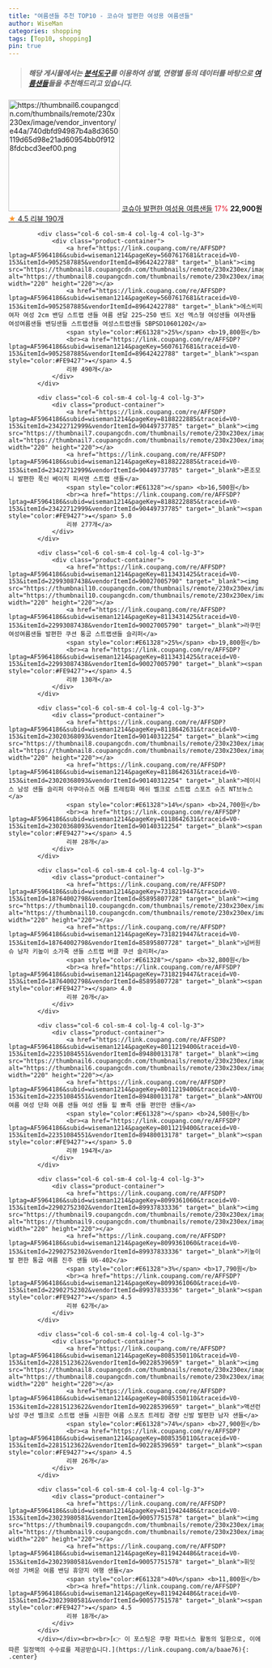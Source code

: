 ```yaml
---
title: "여름샌들 추천 TOP10 - 코슈아 발편한 여성용 여름샌들"
author: WiseMan
categories: shopping
tags: [Top10, shopping]
pin: true
---
```


> ##### 해당 게시물에서는 [**분석도구**](https://itemscout.io/)를 이용하여 **성별**, **연령별** 등의 데이터를 바탕으로 [**여름샌들**](https://link.coupang.com/a/baae76)들을 추천해드리고 있습니다.
<div class="container"><div class="row">
            <div class="col-6 col-sm-4 col-lg-4 col-lg-3">
                <div class="product-container">
                    <a href="https://link.coupang.com/re/AFFSDP?lptag=AF5964186&subid=wiseman1214&pageKey=8045337132&traceid=V0-153&itemId=22541231165&vendorItemId=89583175631" target="_blank"><img src="https://thumbnail6.coupangcdn.com/thumbnails/remote/230x230ex/image/vendor_inventory/e44a/740dbfd94987b4a8d3650119d65d98e21ad60954bb0f9128fdcbcd3eef00.png" alt="https://thumbnail6.coupangcdn.com/thumbnails/remote/230x230ex/image/vendor_inventory/e44a/740dbfd94987b4a8d3650119d65d98e21ad60954bb0f9128fdcbcd3eef00.png" width="220" height="220"></a>
                    <a href="https://link.coupang.com/re/AFFSDP?lptag=AF5964186&subid=wiseman1214&pageKey=8045337132&traceid=V0-153&itemId=22541231165&vendorItemId=89583175631" target="_blank">코슈아 발편한 여성용 여름샌들</a>
                    <span style="color:#E61328">17%</span> <b>22,900원</b>
                    <br><a href="https://link.coupang.com/re/AFFSDP?lptag=AF5964186&subid=wiseman1214&pageKey=8045337132&traceid=V0-153&itemId=22541231165&vendorItemId=89583175631" target="_blank"><span style="color:#FE9427">★</span> 4.5
                    리뷰 190개</a>
                </div>
            </div>
            
            <div class="col-6 col-sm-4 col-lg-4 col-lg-3">
                <div class="product-container">
                    <a href="https://link.coupang.com/re/AFFSDP?lptag=AF5964186&subid=wiseman1214&pageKey=5607617681&traceid=V0-153&itemId=9052587885&vendorItemId=89642422788" target="_blank"><img src="https://thumbnail8.coupangcdn.com/thumbnails/remote/230x230ex/image/vendor_inventory/33b5/33641866b353eb338913530853006fc34841e5da1c639c642d66e9d41656.jpg" alt="https://thumbnail8.coupangcdn.com/thumbnails/remote/230x230ex/image/vendor_inventory/33b5/33641866b353eb338913530853006fc34841e5da1c639c642d66e9d41656.jpg" width="220" height="220"></a>
                    <a href="https://link.coupang.com/re/AFFSDP?lptag=AF5964186&subid=wiseman1214&pageKey=5607617681&traceid=V0-153&itemId=9052587885&vendorItemId=89642422788" target="_blank">에스비피 여자 여성 2cm 밴딩 스트랩 샌들 여름 샌달 225~250 밴드 X선 엑스형 여성샌들 여자샌들 여성여름샌들 밴딩샌들 스트랩샌들 여성스트랩샌들 SBPSD10601202</a>
                    <span style="color:#E61328">25%</span> <b>19,800원</b>
                    <br><a href="https://link.coupang.com/re/AFFSDP?lptag=AF5964186&subid=wiseman1214&pageKey=5607617681&traceid=V0-153&itemId=9052587885&vendorItemId=89642422788" target="_blank"><span style="color:#FE9427">★</span> 4.5
                    리뷰 490개</a>
                </div>
            </div>
            
            <div class="col-6 col-sm-4 col-lg-4 col-lg-3">
                <div class="product-container">
                    <a href="https://link.coupang.com/re/AFFSDP?lptag=AF5964186&subid=wiseman1214&pageKey=8188222885&traceid=V0-153&itemId=23422712999&vendorItemId=90449737785" target="_blank"><img src="https://thumbnail7.coupangcdn.com/thumbnails/remote/230x230ex/image/vendor_inventory/52d4/a98cf4fb05f3f209c0c03f48b2bc0432b110f4910f744f2120abf86b5d7e.jpeg" alt="https://thumbnail7.coupangcdn.com/thumbnails/remote/230x230ex/image/vendor_inventory/52d4/a98cf4fb05f3f209c0c03f48b2bc0432b110f4910f744f2120abf86b5d7e.jpeg" width="220" height="220"></a>
                    <a href="https://link.coupang.com/re/AFFSDP?lptag=AF5964186&subid=wiseman1214&pageKey=8188222885&traceid=V0-153&itemId=23422712999&vendorItemId=90449737785" target="_blank">론조모니 발편한 푹신 베이직 피셔맨 스트랩 샌들</a>
                    <span style="color:#E61328"></span> <b>16,500원</b>
                    <br><a href="https://link.coupang.com/re/AFFSDP?lptag=AF5964186&subid=wiseman1214&pageKey=8188222885&traceid=V0-153&itemId=23422712999&vendorItemId=90449737785" target="_blank"><span style="color:#FE9427">★</span> 5.0
                    리뷰 277개</a>
                </div>
            </div>
            
            <div class="col-6 col-sm-4 col-lg-4 col-lg-3">
                <div class="product-container">
                    <a href="https://link.coupang.com/re/AFFSDP?lptag=AF5964186&subid=wiseman1214&pageKey=8113431425&traceid=V0-153&itemId=22993087438&vendorItemId=90027005790" target="_blank"><img src="https://thumbnail10.coupangcdn.com/thumbnails/remote/230x230ex/image/vendor_inventory/6899/e603e91acb2b3e3f21bf56bfba85f91258aba59c729ad80fab5a616c9e11.jpg" alt="https://thumbnail10.coupangcdn.com/thumbnails/remote/230x230ex/image/vendor_inventory/6899/e603e91acb2b3e3f21bf56bfba85f91258aba59c729ad80fab5a616c9e11.jpg" width="220" height="220"></a>
                    <a href="https://link.coupang.com/re/AFFSDP?lptag=AF5964186&subid=wiseman1214&pageKey=8113431425&traceid=V0-153&itemId=22993087438&vendorItemId=90027005790" target="_blank">라쿠민 여성여름샌들 발편한 쿠션 통굽 스트랩샌들 슬리퍼</a>
                    <span style="color:#E61328">25%</span> <b>19,800원</b>
                    <br><a href="https://link.coupang.com/re/AFFSDP?lptag=AF5964186&subid=wiseman1214&pageKey=8113431425&traceid=V0-153&itemId=22993087438&vendorItemId=90027005790" target="_blank"><span style="color:#FE9427">★</span> 4.5
                    리뷰 130개</a>
                </div>
            </div>
            
            <div class="col-6 col-sm-4 col-lg-4 col-lg-3">
                <div class="product-container">
                    <a href="https://link.coupang.com/re/AFFSDP?lptag=AF5964186&subid=wiseman1214&pageKey=8118642631&traceid=V0-153&itemId=23020368093&vendorItemId=90140312254" target="_blank"><img src="https://thumbnail8.coupangcdn.com/thumbnails/remote/230x230ex/image/vendor_inventory/edff/6d82f3ff68e7a016bfd6a4d0e28f74b1efc865cda6ffb3e091c697af452a.jpg" alt="https://thumbnail8.coupangcdn.com/thumbnails/remote/230x230ex/image/vendor_inventory/edff/6d82f3ff68e7a016bfd6a4d0e28f74b1efc865cda6ffb3e091c697af452a.jpg" width="220" height="220"></a>
                    <a href="https://link.coupang.com/re/AFFSDP?lptag=AF5964186&subid=wiseman1214&pageKey=8118642631&traceid=V0-153&itemId=23020368093&vendorItemId=90140312254" target="_blank">레이시스 남성 샌들 슬리퍼 아쿠아슈즈 여름 트레킹화 메쉬 벨크로 스트랩 스포츠 슈즈 NT브뉴스</a>
                    <span style="color:#E61328">14%</span> <b>24,700원</b>
                    <br><a href="https://link.coupang.com/re/AFFSDP?lptag=AF5964186&subid=wiseman1214&pageKey=8118642631&traceid=V0-153&itemId=23020368093&vendorItemId=90140312254" target="_blank"><span style="color:#FE9427">★</span> 4.5
                    리뷰 28개</a>
                </div>
            </div>
            
            <div class="col-6 col-sm-4 col-lg-4 col-lg-3">
                <div class="product-container">
                    <a href="https://link.coupang.com/re/AFFSDP?lptag=AF5964186&subid=wiseman1214&pageKey=7318219447&traceid=V0-153&itemId=18764002798&vendorItemId=85895807728" target="_blank"><img src="https://thumbnail10.coupangcdn.com/thumbnails/remote/230x230ex/image/vendor_inventory/91b9/3ee89ed3a60c1369aa4b211ce5f7a84acf8b67cbbb0b173904599424b706.jpg" alt="https://thumbnail10.coupangcdn.com/thumbnails/remote/230x230ex/image/vendor_inventory/91b9/3ee89ed3a60c1369aa4b211ce5f7a84acf8b67cbbb0b173904599424b706.jpg" width="220" height="220"></a>
                    <a href="https://link.coupang.com/re/AFFSDP?lptag=AF5964186&subid=wiseman1214&pageKey=7318219447&traceid=V0-153&itemId=18764002798&vendorItemId=85895807728" target="_blank">넘버원슈 남자 키높이 소가죽 샌들 스트랩 버클 쿠션 슬리퍼</a>
                    <span style="color:#E61328"></span> <b>32,800원</b>
                    <br><a href="https://link.coupang.com/re/AFFSDP?lptag=AF5964186&subid=wiseman1214&pageKey=7318219447&traceid=V0-153&itemId=18764002798&vendorItemId=85895807728" target="_blank"><span style="color:#FE9427">★</span> 4.0
                    리뷰 20개</a>
                </div>
            </div>
            
            <div class="col-6 col-sm-4 col-lg-4 col-lg-3">
                <div class="product-container">
                    <a href="https://link.coupang.com/re/AFFSDP?lptag=AF5964186&subid=wiseman1214&pageKey=8011219400&traceid=V0-153&itemId=22351084551&vendorItemId=89480013178" target="_blank"><img src="https://thumbnail6.coupangcdn.com/thumbnails/remote/230x230ex/image/vendor_inventory/b695/30333a060b5010106f670939333bcf0ebf461540ed807942c643069f89bf.jpg" alt="https://thumbnail6.coupangcdn.com/thumbnails/remote/230x230ex/image/vendor_inventory/b695/30333a060b5010106f670939333bcf0ebf461540ed807942c643069f89bf.jpg" width="220" height="220"></a>
                    <a href="https://link.coupang.com/re/AFFSDP?lptag=AF5964186&subid=wiseman1214&pageKey=8011219400&traceid=V0-153&itemId=22351084551&vendorItemId=89480013178" target="_blank">ANYOU 여름 여성 단화 여름 샌들 여성 샌들 힐 뾰족 샌들 편안한 샌들</a>
                    <span style="color:#E61328"></span> <b>24,500원</b>
                    <br><a href="https://link.coupang.com/re/AFFSDP?lptag=AF5964186&subid=wiseman1214&pageKey=8011219400&traceid=V0-153&itemId=22351084551&vendorItemId=89480013178" target="_blank"><span style="color:#FE9427">★</span> 5.0
                    리뷰 194개</a>
                </div>
            </div>
            
            <div class="col-6 col-sm-4 col-lg-4 col-lg-3">
                <div class="product-container">
                    <a href="https://link.coupang.com/re/AFFSDP?lptag=AF5964186&subid=wiseman1214&pageKey=8099361060&traceid=V0-153&itemId=22902752302&vendorItemId=89937833336" target="_blank"><img src="https://thumbnail9.coupangcdn.com/thumbnails/remote/230x230ex/image/vendor_inventory/002f/245d764d2af8244677f54001cae86a92bf1d9a56c816e7d4a1f95fe5952d.jpg" alt="https://thumbnail9.coupangcdn.com/thumbnails/remote/230x230ex/image/vendor_inventory/002f/245d764d2af8244677f54001cae86a92bf1d9a56c816e7d4a1f95fe5952d.jpg" width="220" height="220"></a>
                    <a href="https://link.coupang.com/re/AFFSDP?lptag=AF5964186&subid=wiseman1214&pageKey=8099361060&traceid=V0-153&itemId=22902752302&vendorItemId=89937833336" target="_blank">키높이 발 편한 통굽 여름 진주 샌들 U6-402</a>
                    <span style="color:#E61328">3%</span> <b>17,790원</b>
                    <br><a href="https://link.coupang.com/re/AFFSDP?lptag=AF5964186&subid=wiseman1214&pageKey=8099361060&traceid=V0-153&itemId=22902752302&vendorItemId=89937833336" target="_blank"><span style="color:#FE9427">★</span> 4.5
                    리뷰 62개</a>
                </div>
            </div>
            
            <div class="col-6 col-sm-4 col-lg-4 col-lg-3">
                <div class="product-container">
                    <a href="https://link.coupang.com/re/AFFSDP?lptag=AF5964186&subid=wiseman1214&pageKey=8085350110&traceid=V0-153&itemId=22815123622&vendorItemId=90228539659" target="_blank"><img src="https://thumbnail8.coupangcdn.com/thumbnails/remote/230x230ex/image/vendor_inventory/13b4/8d97a4eeb195bfc29ee88fdea3f65f1d0eb8e34982fc819ba544f0c1b4fb.jpg" alt="https://thumbnail8.coupangcdn.com/thumbnails/remote/230x230ex/image/vendor_inventory/13b4/8d97a4eeb195bfc29ee88fdea3f65f1d0eb8e34982fc819ba544f0c1b4fb.jpg" width="220" height="220"></a>
                    <a href="https://link.coupang.com/re/AFFSDP?lptag=AF5964186&subid=wiseman1214&pageKey=8085350110&traceid=V0-153&itemId=22815123622&vendorItemId=90228539659" target="_blank">액션런 남성 쿠션 벨크로 스트랩 샌들 시원한 여름 스포츠 트레킹 경량 신발 발편한 남자 샌들</a>
                    <span style="color:#E61328">74%</span> <b>27,900원</b>
                    <br><a href="https://link.coupang.com/re/AFFSDP?lptag=AF5964186&subid=wiseman1214&pageKey=8085350110&traceid=V0-153&itemId=22815123622&vendorItemId=90228539659" target="_blank"><span style="color:#FE9427">★</span> 4.5
                    리뷰 26개</a>
                </div>
            </div>
            
            <div class="col-6 col-sm-4 col-lg-4 col-lg-3">
                <div class="product-container">
                    <a href="https://link.coupang.com/re/AFFSDP?lptag=AF5964186&subid=wiseman1214&pageKey=8119424486&traceid=V0-153&itemId=23023980581&vendorItemId=90057751578" target="_blank"><img src="https://thumbnail9.coupangcdn.com/thumbnails/remote/230x230ex/image/vendor_inventory/7ac2/8262f4813e2bee172c0e0e60ca9e790190e901e53e6172274de963ca08eb.jpg" alt="https://thumbnail9.coupangcdn.com/thumbnails/remote/230x230ex/image/vendor_inventory/7ac2/8262f4813e2bee172c0e0e60ca9e790190e901e53e6172274de963ca08eb.jpg" width="220" height="220"></a>
                    <a href="https://link.coupang.com/re/AFFSDP?lptag=AF5964186&subid=wiseman1214&pageKey=8119424486&traceid=V0-153&itemId=23023980581&vendorItemId=90057751578" target="_blank">휘잇 여성 가벼운 여름 밴딩 휴양지 여행 샌들</a>
                    <span style="color:#E61328">40%</span> <b>11,800원</b>
                    <br><a href="https://link.coupang.com/re/AFFSDP?lptag=AF5964186&subid=wiseman1214&pageKey=8119424486&traceid=V0-153&itemId=23023980581&vendorItemId=90057751578" target="_blank"><span style="color:#FE9427">★</span> 4.5
                    리뷰 18개</a>
                </div>
            </div>
            </div></div><br><br>[👉 이 포스팅은 쿠팡 파트너스 활동의 일환으로, 이에 따른 일정액의 수수료를 제공받습니다.](https://link.coupang.com/a/baae76){: .center}